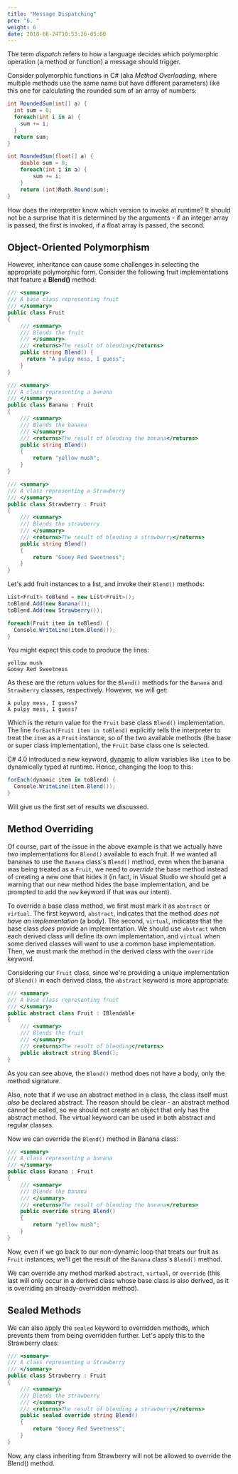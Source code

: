 ```yaml
---
title: "Message Dispatching"
pre: "6. "
weight: 6
date: 2018-08-24T10:53:26-05:00
---
```

The term _dispatch_ refers to how a language decides which polymorphic operation (a method or function) a message should trigger.

Consider polymorphic functions in C# (aka _Method Overloading_, where multiple methods use the same name but have different parameters) like this one for calculating the rounded sum of an array of numbers:

```csharp
int RoundedSum(int[] a) {
  int sum = 0;
  foreach(int i in a) {
    sum += i;
  }
  return sum;
}

int RoundedSum(float[] a) {
    double sum = 0;
    foreach(int i in a) {
        sum += i;
    }
    return (int)Math.Round(sum);
}
```

How does the interpreter know which version to invoke at runtime?  It should not be a surprise that it is determined by the arguments - if an integer array is passed, the first is invoked, if a float array is passed, the second.

## Object-Oriented Polymorphism

However, inheritance can cause some challenges in selecting the appropriate polymorphic form.  Consider the following fruit implementations that feature a **Blend()** method:

```csharp
/// <summary>
/// A base class representing fruit
/// </summary>
public class Fruit
{
    /// <summary>
    /// Blends the fruit
    /// </summary>
    /// <returns>The result of blending</returns>
    public string Blend() {
      return "A pulpy mess, I guess";
    }
}

/// <summary>
/// A class representing a banana
/// </summary>
public class Banana : Fruit
{
    /// <summary>
    /// Blends the banana
    /// </summary>
    /// <returns>The result of blending the banana</returns>
    public string Blend()
    {
        return "yellow mush";
    }
}

/// <summary>
/// A class representing a Strawberry
/// </summary>
public class Strawberry : Fruit
{
    /// <summary>
    /// Blends the strawberry
    /// </summary>
    /// <returns>The result of blending a strawberry</returns>
    public string Blend()
    {
        return "Gooey Red Sweetness";
    }
}
```

Let's add fruit instances to a list, and invoke their `Blend()` methods:

```csharp
List<Fruit> toBlend = new List<Fruit>();
toBlend.Add(new Banana());
toBlend.Add(new Strawberry());

foreach(Fruit item in toBlend) {
  Console.WriteLine(item.Blend());
}
```

You might expect this code to produce the lines:

```
yellow mush
Gooey Red Sweetness
```

As these are the return values for the `Blend()` methods for the `Banana` and `Strawberry` classes, respectively.  However, we will get:

```
A pulpy mess, I guess?
A pulpy mess, I guess?
```

Which is the return value for the `Fruit` base class `Blend()` implementation.  The line `forEach(Fruit item in toBlend)` explicitly tells the interpreter to treat the `item` as a `Fruit` instance, so of the two available methods (the base or super class implementation), the `Fruit` base class one is selected.

C# 4.0 introduced a new keyword, [dynamic](https://docs.microsoft.com/en-us/dotnet/csharp/programming-guide/types/using-type-dynamic) to allow variables like `item` to be dynamically typed at runtime.  Hence, changing the loop to this:

```csharp
forEach(dynamic item in toBlend) {
  Console.WriteLine(item.Blend());
}
```

Will give us the first set of results we discussed.

## Method Overriding
Of course, part of the issue in the above example is that we actually have _two_ implementations for `Blend()` available to each fruit.  If we wanted all bananas to use the `Banana` class's `Blend()` method, even when the banana was being treated as a `Fruit`, we need to _override_ the base method instead of creating a new one that hides it (in fact, in Visual Studio we should get a warning that our new method hides the base implementation, and be prompted to add the `new` keyword if that was our intent).

To override a base class method, we first must mark it as `abstract` or `virtual`.  The first keyword, `abstract`, indicates that the method _does not have an implementation_ (a body).  The second, `virtual`, indicates that the base class _does_ provide an implementation.  We should use `abstract` when each derived class will define its own implementation, and `virtual` when some derived classes will want to use a common base implementation.  Then, we must mark the method in the derived class with the `override` keyword.

Considering our `Fruit` class, since we're providing a unique implementation of `Blend()` in each derived class, the `abstract` keyword is more appropriate:

```csharp
/// <summary>
/// A base class representing fruit
/// </summary>
public abstract class Fruit : IBlendable
{
    /// <summary>
    /// Blends the fruit
    /// </summary>
    /// <returns>The result of blending</returns>
    public abstract string Blend();
}
```   

As you can see above, the `Blend()` method does not have a body, only the method signature.

Also, note that if we use an abstract method in a class, the class itself must _also_ be declared abstract.  The reason should be clear - an abstract method cannot be called, so we should not create an object that only has the abstract method.  The virtual keyword can be used in both abstract and regular classes.

Now we can override the `Blend()` method in Banana class:

```csharp
/// <summary>
/// A class representing a banana
/// </summary>
public class Banana : Fruit
{
    /// <summary>
    /// Blends the banana
    /// </summary>
    /// <returns>The result of blending the banana</returns>
    public override string Blend()
    {
        return "yellow mush";
    }
}
```

Now, even if we go back to our non-dynamic loop that treats our fruit as `Fruit` instances, we'll get the result of the `Banana` class's `Blend()` method.

We can override any method marked `abstract`, `virtual`, or `override` (this last will only occur in a derived class whose base class is also derived, as it is overriding an already-overridden method).

## Sealed Methods
We can also apply the `sealed` keyword to overridden methods, which prevents them from being overridden further.  Let's apply this to the Strawberry class:

```csharp
/// <summary>
/// A class representing a Strawberry
/// </summary>
public class Strawberry : Fruit
{
    /// <summary>
    /// Blends the strawberry
    /// </summary>
    /// <returns>The result of blending a strawberry</returns>
    public sealed override string Blend()
    {
        return "Gooey Red Sweetness";
    }
}
```

Now, any class inheriting from Strawberry will not be allowed to override the Blend() method.

